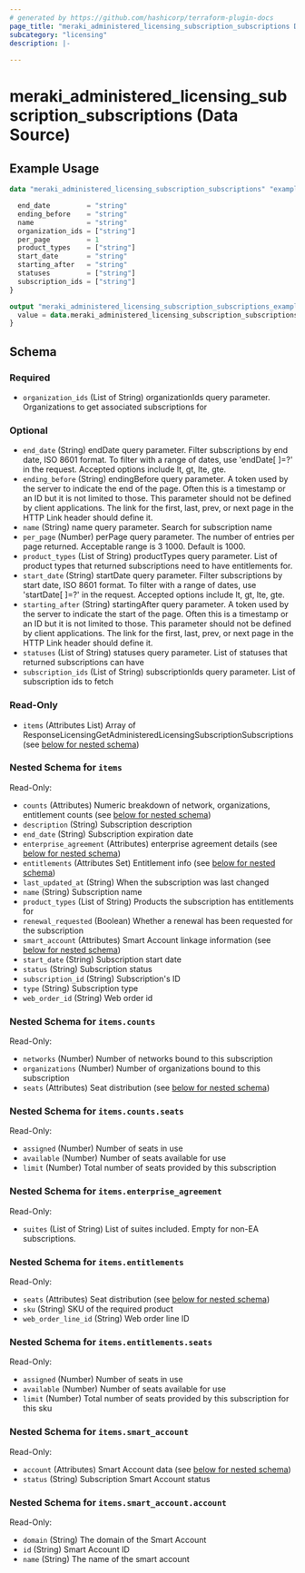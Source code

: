 ```yaml
---
# generated by https://github.com/hashicorp/terraform-plugin-docs
page_title: "meraki_administered_licensing_subscription_subscriptions Data Source - terraform-provider-meraki"
subcategory: "licensing"
description: |-
  
---
```


# meraki_administered_licensing_subscription_subscriptions (Data Source)



## Example Usage

```terraform
data "meraki_administered_licensing_subscription_subscriptions" "example" {

  end_date         = "string"
  ending_before    = "string"
  name             = "string"
  organization_ids = ["string"]
  per_page         = 1
  product_types    = ["string"]
  start_date       = "string"
  starting_after   = "string"
  statuses         = ["string"]
  subscription_ids = ["string"]
}

output "meraki_administered_licensing_subscription_subscriptions_example" {
  value = data.meraki_administered_licensing_subscription_subscriptions.example.items
}
```

<!-- schema generated by tfplugindocs -->
## Schema

### Required

- `organization_ids` (List of String) organizationIds query parameter. Organizations to get associated subscriptions for

### Optional

- `end_date` (String) endDate query parameter. Filter subscriptions by end date, ISO 8601 format. To filter with a range of dates, use 'endDate[
]=?' in the request. Accepted options include lt, gt, lte, gte.
- `ending_before` (String) endingBefore query parameter. A token used by the server to indicate the end of the page. Often this is a timestamp or an ID but it is not limited to those. This parameter should not be defined by client applications. The link for the first, last, prev, or next page in the HTTP Link header should define it.
- `name` (String) name query parameter. Search for subscription name
- `per_page` (Number) perPage query parameter. The number of entries per page returned. Acceptable range is 3 1000. Default is 1000.
- `product_types` (List of String) productTypes query parameter. List of product types that returned subscriptions need to have entitlements for.
- `start_date` (String) startDate query parameter. Filter subscriptions by start date, ISO 8601 format. To filter with a range of dates, use 'startDate[
]=?' in the request. Accepted options include lt, gt, lte, gte.
- `starting_after` (String) startingAfter query parameter. A token used by the server to indicate the start of the page. Often this is a timestamp or an ID but it is not limited to those. This parameter should not be defined by client applications. The link for the first, last, prev, or next page in the HTTP Link header should define it.
- `statuses` (List of String) statuses query parameter. List of statuses that returned subscriptions can have
- `subscription_ids` (List of String) subscriptionIds query parameter. List of subscription ids to fetch

### Read-Only

- `items` (Attributes List) Array of ResponseLicensingGetAdministeredLicensingSubscriptionSubscriptions (see [below for nested schema](#nestedatt--items))

<a id="nestedatt--items"></a>
### Nested Schema for `items`

Read-Only:

- `counts` (Attributes) Numeric breakdown of network, organizations, entitlement counts (see [below for nested schema](#nestedatt--items--counts))
- `description` (String) Subscription description
- `end_date` (String) Subscription expiration date
- `enterprise_agreement` (Attributes) enterprise agreement details (see [below for nested schema](#nestedatt--items--enterprise_agreement))
- `entitlements` (Attributes Set) Entitlement info (see [below for nested schema](#nestedatt--items--entitlements))
- `last_updated_at` (String) When the subscription was last changed
- `name` (String) Subscription name
- `product_types` (List of String) Products the subscription has entitlements for
- `renewal_requested` (Boolean) Whether a renewal has been requested for the subscription
- `smart_account` (Attributes) Smart Account linkage information (see [below for nested schema](#nestedatt--items--smart_account))
- `start_date` (String) Subscription start date
- `status` (String) Subscription status
- `subscription_id` (String) Subscription's ID
- `type` (String) Subscription type
- `web_order_id` (String) Web order id

<a id="nestedatt--items--counts"></a>
### Nested Schema for `items.counts`

Read-Only:

- `networks` (Number) Number of networks bound to this subscription
- `organizations` (Number) Number of organizations bound to this subscription
- `seats` (Attributes) Seat distribution (see [below for nested schema](#nestedatt--items--counts--seats))

<a id="nestedatt--items--counts--seats"></a>
### Nested Schema for `items.counts.seats`

Read-Only:

- `assigned` (Number) Number of seats in use
- `available` (Number) Number of seats available for use
- `limit` (Number) Total number of seats provided by this subscription



<a id="nestedatt--items--enterprise_agreement"></a>
### Nested Schema for `items.enterprise_agreement`

Read-Only:

- `suites` (List of String) List of suites included. Empty for non-EA subscriptions.


<a id="nestedatt--items--entitlements"></a>
### Nested Schema for `items.entitlements`

Read-Only:

- `seats` (Attributes) Seat distribution (see [below for nested schema](#nestedatt--items--entitlements--seats))
- `sku` (String) SKU of the required product
- `web_order_line_id` (String) Web order line ID

<a id="nestedatt--items--entitlements--seats"></a>
### Nested Schema for `items.entitlements.seats`

Read-Only:

- `assigned` (Number) Number of seats in use
- `available` (Number) Number of seats available for use
- `limit` (Number) Total number of seats provided by this subscription for this sku



<a id="nestedatt--items--smart_account"></a>
### Nested Schema for `items.smart_account`

Read-Only:

- `account` (Attributes) Smart Account data (see [below for nested schema](#nestedatt--items--smart_account--account))
- `status` (String) Subscription Smart Account status

<a id="nestedatt--items--smart_account--account"></a>
### Nested Schema for `items.smart_account.account`

Read-Only:

- `domain` (String) The domain of the Smart Account
- `id` (String) Smart Account ID
- `name` (String) The name of the smart account

